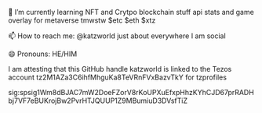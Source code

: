 

🌱 I’m currently learning NFT and Crytpo blockchain stuff 
api stats and game overlay for metaverse tmwstw 
$etc $eth $xtz 

📫 How to reach me: @katzworld just about everywhere I am social

😄 Pronouns: HE/HIM 

<!--
**katzworld/katzworld** is a ✨ _special_ ✨ repository because its `README.md` (this file) appears on your GitHub profile.

Here are some ideas to get you started:

🔭 I’m currently working on ... a NFT lottery 
🌱 I’m currently learning NFT and Crytpo blockchain stuff 
- 👯 I’m looking to collaborate on ...
- 🤔 I’m looking for help with ...
- 💬 Ask me about ...
📫 How to reach me: @katzworld just about everywhere I am social 
😄 Pronouns: HE/HIM 
- ⚡ Fun fact: ...
-->
I am attesting that this GitHub handle katzworld is linked to the Tezos account tz2M1AZa3C6ihfMhguKa8TeVRnFVxBazvTkY for tzprofiles

sig:spsig1Wm8dBJAC7mW2DoeFZorV8rKoUPXuEfxpHhzKYhCJD67prRADHbj7VF7eBUKrojBw2PvrHTJQUUP1Z9MBumiuD3DVsfTiZ
